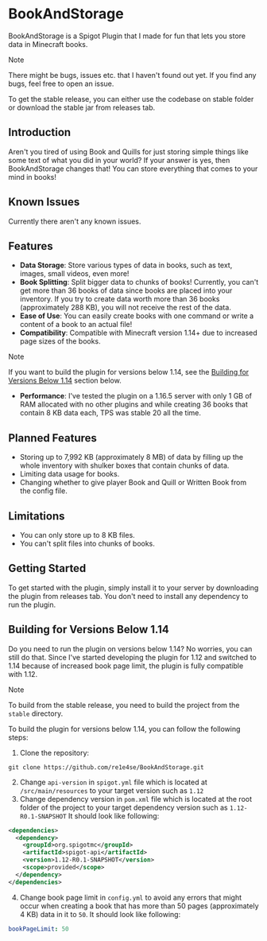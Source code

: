 # BookAndStorage
BookAndStorage is a Spigot Plugin that I made for fun that lets you store data in Minecraft books.
> [!NOTE]
> There might be bugs, issues etc. that I haven't found out yet. If you find any bugs, feel free to open an issue.
> 
> To get the stable release, you can either use the codebase on stable folder or download the stable jar from releases tab.

## Introduction
Aren't you tired of using Book and Quills for just storing simple things like some text of what you did in your world? If your answer is yes, then BookAndStorage changes that! You can store everything that comes to your mind in books!

## Known Issues
Currently there aren't any known issues.

## Features
- **Data Storage**: Store various types of data in books, such as text, images, small videos, even more!
- **Book Splitting**: Split bigger data to chunks of books! Currently, you can't get more than 36 books of data since books are placed into your inventory. If you try to create data worth more than 36 books (approximately 288 KB), you will not receive the rest of the data.
- **Ease of Use**: You can easily create books with one command or write a content of a book to an actual file!
- **Compatibility**: Compatible with Minecraft version 1.14+ due to increased page sizes of the books.
> [!NOTE]
> If you want to build the plugin for versions below 1.14, see the [Building for Versions Below 1.14](#building-for-versions-below-114) section below.
- **Performance**: I've tested the plugin on a 1.16.5 server with only 1 GB of RAM allocated with no other plugins and while creating 36 books that contain 8 KB data each, TPS was stable 20 all the time.

## Planned Features
- Storing up to 7,992 KB (approximately 8 MB) of data by filling up the whole inventory with shulker boxes that contain chunks of data.
- Limiting data usage for books.
- Changing whether to give player Book and Quill or Written Book from the config file.

## Limitations
- You can only store up to 8 KB files.
- You can't split files into chunks of books.

## Getting Started
To get started with the plugin, simply install it to your server by downloading the plugin from releases tab. You don't need to install any dependency to run the plugin.

## Building for Versions Below 1.14
Do you need to run the plugin on versions below 1.14? No worries, you can still do that. Since I've started developing the plugin for 1.12 and switched to 1.14 because of increased book page limit, the plugin is fully compatible with 1.12.
> [!NOTE]
> To build from the stable release, you need to build the project from the `stable` directory.

To build the plugin for versions below 1.14, you can follow the following steps:
1. Clone the repository:
```
git clone https://github.com/re1e4se/BookAndStorage.git
```
2. Change `api-version` in `spigot.yml` file which is located at `/src/main/resources` to your target version such as `1.12`
3. Change dependency version in `pom.xml` file which is located at the root folder of the project to your target dependency version such as `1.12-R0.1-SNAPSHOT` It should look like following:
```xml
<dependencies>
  <dependency>
    <groupId>org.spigotmc</groupId>
    <artifactId>spigot-api</artifactId>
    <version>1.12-R0.1-SNAPSHOT</version>
    <scope>provided</scope>
  </dependency>
</dependencies>
```
4. Change book page limit in `config.yml` to avoid any errors that might occur when creating a book that has more than 50 pages (approximately 4 KB) data in it to `50`. It should look like following:
```yml
bookPageLimit: 50
```
